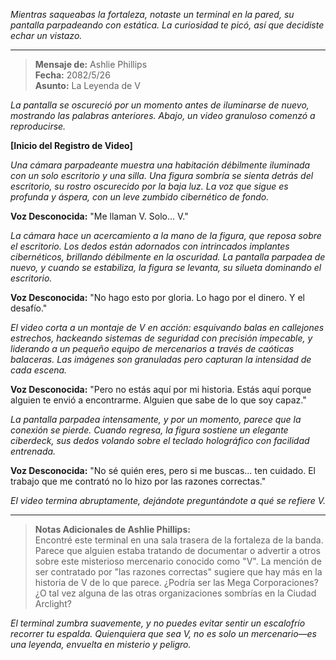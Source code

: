 _Mientras saqueabas la fortaleza, notaste un terminal en la pared, su pantalla parpadeando con estática. La curiosidad te picó, así que decidiste echar un vistazo._

---

> **Mensaje de:** Ashlie Phillips  
> **Fecha:** 2082/5/26  
> **Asunto:** La Leyenda de V

_La pantalla se oscureció por un momento antes de iluminarse de nuevo, mostrando las palabras anteriores. Abajo, un video granuloso comenzó a reproducirse._

**[Inicio del Registro de Video]**

_Una cámara parpadeante muestra una habitación débilmente iluminada con un solo escritorio y una silla. Una figura sombría se sienta detrás del escritorio, su rostro oscurecido por la baja luz. La voz que sigue es profunda y áspera, con un leve zumbido cibernético de fondo._

**Voz Desconocida:** "Me llaman V. Solo... V."

_La cámara hace un acercamiento a la mano de la figura, que reposa sobre el escritorio. Los dedos están adornados con intrincados implantes cibernéticos, brillando débilmente en la oscuridad. La pantalla parpadea de nuevo, y cuando se estabiliza, la figura se levanta, su silueta dominando el escritorio._

**Voz Desconocida:** "No hago esto por gloria. Lo hago por el dinero. Y el desafío."

_El video corta a un montaje de V en acción: esquivando balas en callejones estrechos, hackeando sistemas de seguridad con precisión impecable, y liderando a un pequeño equipo de mercenarios a través de caóticas balaceras. Las imágenes son granuladas pero capturan la intensidad de cada escena._

**Voz Desconocida:** "Pero no estás aquí por mi historia. Estás aquí porque alguien te envió a encontrarme. Alguien que sabe de lo que soy capaz."

_La pantalla parpadea intensamente, y por un momento, parece que la conexión se pierde. Cuando regresa, la figura sostiene un elegante ciberdeck, sus dedos volando sobre el teclado holográfico con facilidad entrenada._

**Voz Desconocida:** "No sé quién eres, pero si me buscas... ten cuidado. El trabajo que me contrató no lo hizo por las razones correctas."

_El video termina abruptamente, dejándote preguntándote a qué se refiere V._

---

> **Notas Adicionales de Ashlie Phillips:**  
> Encontré este terminal en una sala trasera de la fortaleza de la banda. Parece que alguien estaba tratando de documentar o advertir a otros sobre este misterioso mercenario conocido como "V". La mención de ser contratado por "las razones correctas" sugiere que hay más en la historia de V de lo que parece. ¿Podría ser las Mega Corporaciones? ¿O tal vez alguna de las otras organizaciones sombrías en la Ciudad Arclight?

_El terminal zumbra suavemente, y no puedes evitar sentir un escalofrío recorrer tu espalda. Quienquiera que sea V, no es solo un mercenario—es una leyenda, envuelta en misterio y peligro._

